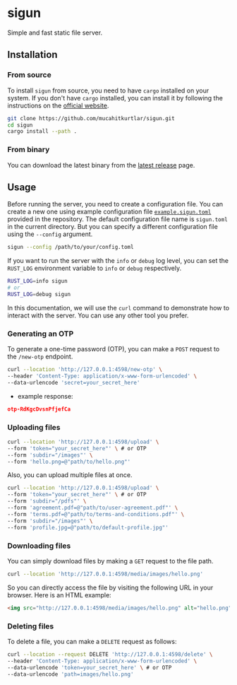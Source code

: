 # sigun

Simple and fast static file server.

## Installation

### From source

To install `sigun` from source, you need to have `cargo` installed on your system. If you don't have `cargo` installed, you can install it by following the instructions on the [official website](https://doc.rust-lang.org/cargo/getting-started/installation.html).

```bash
git clone https://github.com/mucahitkurtlar/sigun.git
cd sigun
cargo install --path .
```

### From binary

You can download the latest binary from the [latest release](https://github.com/mucahitkurtlar/sigun/releases/latest) page.

## Usage

Before running the server, you need to create a configuration file. You can create a new one using example configuration file [`example.sigun.toml`](example.sigun.toml) provided in the repository. The default configuration file name is `sigun.toml` in the current directory. But you can specify a different configuration file using the `--config` argument.

```bash
sigun --config /path/to/your/config.toml
```

If you want to run the server with the `info` or `debug` log level, you can set the `RUST_LOG` environment variable to `info` or `debug` respectively.

```bash
RUST_LOG=info sigun
# or
RUST_LOG=debug sigun
```

In this documentation, we will use the `curl` command to demonstrate how to interact with the server. You can use any other tool you prefer.

### Generating an OTP

To generate a one-time password (OTP), you can make a `POST` request to the `/new-otp` endpoint.

```bash
curl --location 'http://127.0.0.1:4598/new-otp' \
--header 'Content-Type: application/x-www-form-urlencoded' \
--data-urlencode 'secret=your_secret_here'
```

- example response:

```json
otp-RdKgcDvsnPfjefCa
```

### Uploading files

```bash
curl --location 'http://127.0.0.1:4598/upload' \
--form 'token="your_secret_here"' \ # or OTP
--form 'subdir="/images"' \
--form 'hello.png=@"path/to/hello.png"'
```

Also, you can upload multiple files at once.

```bash
curl --location 'http://127.0.0.1:4598/upload' \
--form 'token="your_secret_here"' \ # or OTP
--form 'subdir="/pdfs"' \
--form 'agreement.pdf=@"path/to/user-agreement.pdf"' \
--form 'terms.pdf=@"path/to/terms-and-conditions.pdf"' \
--form 'subdir="/images"' \
--form 'profile.jpg=@"path/to/default-profile.jpg"'
```

### Downloading files

You can simply download files by making a `GET` request to the file path.

```bash
curl --location 'http://127.0.0.1:4598/media/images/hello.png'
```

So you can directly access the file by visiting the following URL in your browser. Here is an HTML example:

```html
<img src="http://127.0.0.1:4598/media/images/hello.png" alt="hello.png" />
```

### Deleting files

To delete a file, you can make a `DELETE` request as follows:

```bash
curl --location --request DELETE 'http://127.0.0.1:4598/delete' \
--header 'Content-Type: application/x-www-form-urlencoded' \
--data-urlencode 'token=your_secret_here' \ # or OTP
--data-urlencode 'path=images/hello.png'
```
